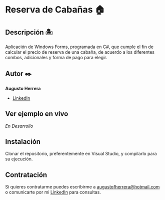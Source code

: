 # Reserva de Cabañas 🏠

## Descripción 🏝

Aplicación de Windows Forms, programada en C#, que cumple el fin de calcular el precio de reserva de una cabaña, de acuerdo a los diferentes combos, adicionales y forma de pago para elegir.

## Autor ✒️
**Augusto Herrera**

* [LinkedIn](https://www.linkedin.com/in/herreraaugusto/)

## Ver ejemplo en vivo 
_En Desarrollo_

## Instalación 
Clonar el repositorio, preferentemente en Visual Studio, y compilarlo para su ejecución.
  
## Contratación
Si quieres contratarme puedes escribirme a augustofherrera@hotmail.com o comunicarte por mi [LinkedIn](https://www.linkedin.com/in/herreraaugusto/) para consultas.
